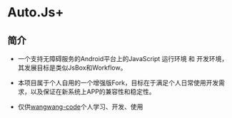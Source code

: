 # Auto.Js+

## 简介

* 一个支持无障碍服务的Android平台上的JavaScript 运行环境 和 开发环境，其发展目标是类似JsBox和Workflow。

* 本项目属于个人自用的一个增强版Fork，目标在于满足个人日常使用开发需求，以及保证在新系统上APP的兼容性和稳定性。

* 仅供[wangwang-code](https://github.com/wangwang-code)个人学习、开发、使用
